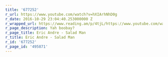 ```yaml
---
title: '677252'
r_url: https://www.youtube.com/watch?v=hXIArhNhD0g
r_date: 2016-10-29 23:04:40.253000000 Z
r_wrapped_url: https://www.reading.am/p/4tjL/https://www.youtube.com/watch?v=hXIArhNhD0g
r_page_description: Yah boobay?
r_page_title: Eric Andre - Salad Man
r_title: Eric Andre - Salad Man
r_id: '677252'
r_page_id: '495871'
---
```


